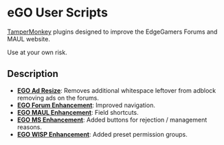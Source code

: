 # eGO User Scripts
[TamperMonkey](https://www.tampermonkey.net/) plugins designed to improve the EdgeGamers Forums and MAUL website.

Use at your own risk.

## Description
- [**EGO Ad Resize**](src/Enhance_Ads.ts): Removes additional whitespace leftover from adblock removing ads on the forums.
- [**EGO Forum Enhancement**](src/Enhance_Forums.ts): Improved navigation.
- [**EGO MAUL Enhancement**](src/Enhance_MAUL.ts): Field shortcuts.
- [**EGO MS Enhancement**](src/Enhance_MS.ts): Added buttons for rejection / management reasons.
- [**EGO WISP Enhancement**](src/Enhance_WISP.ts): Added preset permission groups.
